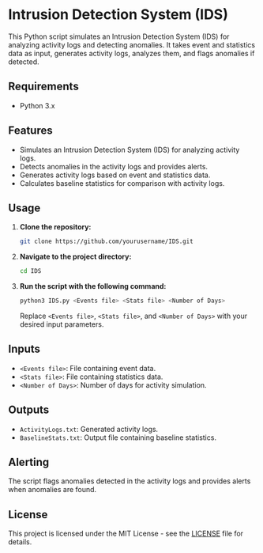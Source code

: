 # Intrusion Detection System (IDS)

This Python script simulates an Intrusion Detection System (IDS) for analyzing activity logs and detecting anomalies. It takes event and statistics data as input, generates activity logs, analyzes them, and flags anomalies if detected.

## Requirements

- Python 3.x

## Features

- Simulates an Intrusion Detection System (IDS) for analyzing activity logs.
- Detects anomalies in the activity logs and provides alerts.
- Generates activity logs based on event and statistics data.
- Calculates baseline statistics for comparison with activity logs.

## Usage

1. **Clone the repository:**

    ```bash
    git clone https://github.com/yourusername/IDS.git
    ```

2. **Navigate to the project directory:**

    ```bash
    cd IDS
    ```

3. **Run the script with the following command:**

    ```bash
    python3 IDS.py <Events file> <Stats file> <Number of Days>
    ```

    Replace `<Events file>`, `<Stats file>`, and `<Number of Days>` with your desired input parameters.

## Inputs

- `<Events file>`: File containing event data.
- `<Stats file>`: File containing statistics data.
- `<Number of Days>`: Number of days for activity simulation.

## Outputs

- `ActivityLogs.txt`: Generated activity logs.
- `BaselineStats.txt`: Output file containing baseline statistics.

## Alerting

The script flags anomalies detected in the activity logs and provides alerts when anomalies are found.

## License

This project is licensed under the MIT License - see the [LICENSE](LICENSE) file for details.
